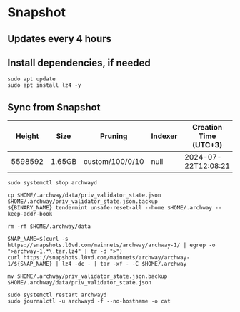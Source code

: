 # Snapshot

## Updates every 4 hours

## Install dependencies, if needed
```
sudo apt update
sudo apt install lz4 -y
```

## Sync from Snapshot
| Height  | Size | Pruning | Indexer | Creation Time (UTC+3) |
| --------- | --------- | --------- | --------- | --------- |
| 5598592  | 1.65GB  | custom/100/0/10 | null | 2024-07-22T12:08:21 |

```
sudo systemctl stop archwayd

cp $HOME/.archway/data/priv_validator_state.json $HOME/.archway/priv_validator_state.json.backup
${BINARY_NAME} tendermint unsafe-reset-all --home $HOME/.archway --keep-addr-book

rm -rf $HOME/.archway/data 

SNAP_NAME=$(curl -s https://snapshots.l0vd.com/mainnets/archway/archway-1/ | egrep -o ">archway-1.*\.tar.lz4" | tr -d ">")
curl https://snapshots.l0vd.com/mainnets/archway/archway-1/${SNAP_NAME} | lz4 -dc - | tar -xf - -C $HOME/.archway

mv $HOME/.archway/priv_validator_state.json.backup $HOME/.archway/data/priv_validator_state.json

sudo systemctl restart archwayd
sudo journalctl -u archwayd -f --no-hostname -o cat
```